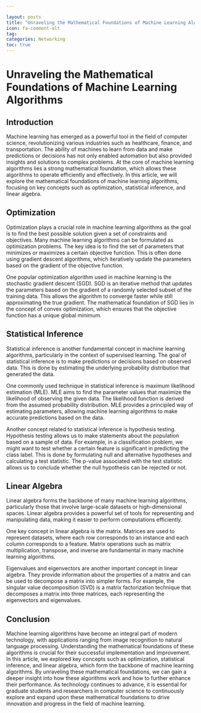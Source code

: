 ```yaml
---

layout: posts
title: "Unraveling the Mathematical Foundations of Machine Learning Algorithms"
icon: fa-comment-alt
tag:      
categories: Networking
toc: true
---
```




# Unraveling the Mathematical Foundations of Machine Learning Algorithms

## Introduction

Machine learning has emerged as a powerful tool in the field of computer science, revolutionizing various industries such as healthcare, finance, and transportation. The ability of machines to learn from data and make predictions or decisions has not only enabled automation but also provided insights and solutions to complex problems. At the core of machine learning algorithms lies a strong mathematical foundation, which allows these algorithms to operate efficiently and effectively. In this article, we will explore the mathematical foundations of machine learning algorithms, focusing on key concepts such as optimization, statistical inference, and linear algebra.

## Optimization

Optimization plays a crucial role in machine learning algorithms as the goal is to find the best possible solution given a set of constraints and objectives. Many machine learning algorithms can be formulated as optimization problems. The key idea is to find the set of parameters that minimizes or maximizes a certain objective function. This is often done using gradient descent algorithms, which iteratively update the parameters based on the gradient of the objective function.

One popular optimization algorithm used in machine learning is the stochastic gradient descent (SGD). SGD is an iterative method that updates the parameters based on the gradient of a randomly selected subset of the training data. This allows the algorithm to converge faster while still approximating the true gradient. The mathematical foundation of SGD lies in the concept of convex optimization, which ensures that the objective function has a unique global minimum.

## Statistical Inference

Statistical inference is another fundamental concept in machine learning algorithms, particularly in the context of supervised learning. The goal of statistical inference is to make predictions or decisions based on observed data. This is done by estimating the underlying probability distribution that generated the data.

One commonly used technique in statistical inference is maximum likelihood estimation (MLE). MLE aims to find the parameter values that maximize the likelihood of observing the given data. The likelihood function is derived from the assumed probability distribution. MLE provides a principled way of estimating parameters, allowing machine learning algorithms to make accurate predictions based on the data.

Another concept related to statistical inference is hypothesis testing. Hypothesis testing allows us to make statements about the population based on a sample of data. For example, in a classification problem, we might want to test whether a certain feature is significant in predicting the class label. This is done by formulating null and alternative hypotheses and calculating a test statistic. The p-value associated with the test statistic allows us to conclude whether the null hypothesis can be rejected or not.

## Linear Algebra

Linear algebra forms the backbone of many machine learning algorithms, particularly those that involve large-scale datasets or high-dimensional spaces. Linear algebra provides a powerful set of tools for representing and manipulating data, making it easier to perform computations efficiently.

One key concept in linear algebra is the matrix. Matrices are used to represent datasets, where each row corresponds to an instance and each column corresponds to a feature. Matrix operations such as matrix multiplication, transpose, and inverse are fundamental in many machine learning algorithms.

Eigenvalues and eigenvectors are another important concept in linear algebra. They provide information about the properties of a matrix and can be used to decompose a matrix into simpler forms. For example, the singular value decomposition (SVD) is a matrix factorization technique that decomposes a matrix into three matrices, each representing the eigenvectors and eigenvalues.

## Conclusion

Machine learning algorithms have become an integral part of modern technology, with applications ranging from image recognition to natural language processing. Understanding the mathematical foundations of these algorithms is crucial for their successful implementation and improvement. In this article, we explored key concepts such as optimization, statistical inference, and linear algebra, which form the backbone of machine learning algorithms. By unraveling these mathematical foundations, we can gain a deeper insight into how these algorithms work and how to further enhance their performance. As technology continues to advance, it is essential for graduate students and researchers in computer science to continuously explore and expand upon these mathematical foundations to drive innovation and progress in the field of machine learning.